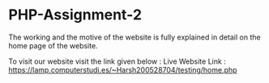 # PHP-Assignment-2
The working and the motive of the website is fully explained in detail on the home page of the website.

To visit our website visit the link given below :
Live Website Link : https://lamp.computerstudi.es/~Harsh200528704/testing/home.php


